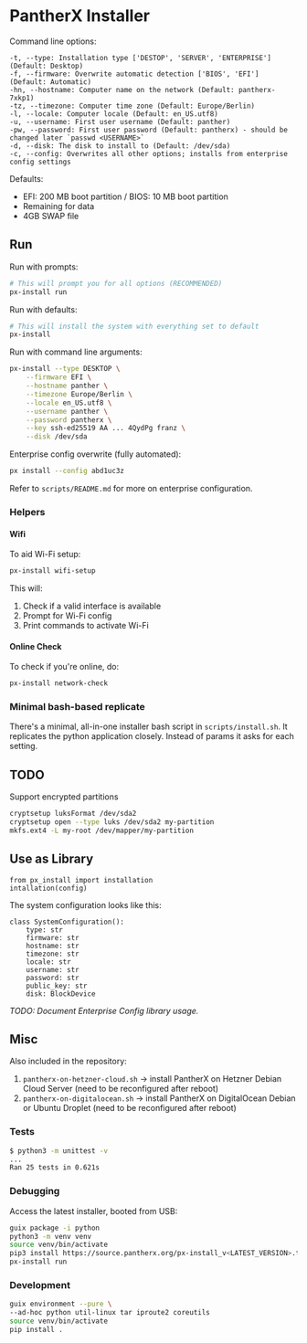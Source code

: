 # PantherX Installer

Command line options:

```
-t, --type: Installation type ['DESTOP', 'SERVER', 'ENTERPRISE'] (Default: Desktop)
-f, --firmware: Overwrite automatic detection ['BIOS', 'EFI'] (Default: Automatic)
-hn, --hostname: Computer name on the network (Default: pantherx-7xkp1)
-tz, --timezone: Computer time zone (Default: Europe/Berlin)
-l, --locale: Computer locale (Default: en_US.utf8)
-u, --username: First user username (Default: panther)
-pw, --password: First user password (Default: pantherx) - should be changed later `passwd <USERNAME>`
-d, --disk: The disk to install to (Default: /dev/sda)
-c, --config: Overwrites all other options; installs from enterprise config settings
```

Defaults:

- EFI: 200 MB boot partition / BIOS: 10 MB boot partition
- Remaining for data
- 4GB SWAP file

## Run

Run with prompts:

```bash
# This will prompt you for all options (RECOMMENDED)
px-install run
```

Run with defaults:

```bash
# This will install the system with everything set to default
px-install
```

Run with command line arguments:

```bash
px-install --type DESKTOP \
	--firmware EFI \
	--hostname panther \
	--timezone Europe/Berlin \
	--locale en_US.utf8 \
	--username panther \
	--password pantherx \
	--key ssh-ed25519 AA ... 4QydPg franz \
	--disk /dev/sda
```

Enterprise config overwrite (fully automated):

```bash
px install --config abd1uc3z
```

Refer to `scripts/README.md` for more on enterprise configuration.

### Helpers

#### Wifi

To aid Wi-Fi setup:

```bash
px-install wifi-setup
```

This will:

1. Check if a valid interface is available
2. Prompt for Wi-Fi config
3. Print commands to activate Wi-Fi

#### Online Check

To check if you're online, do:

```bash
px-install network-check
```

### Minimal bash-based replicate

There's a minimal, all-in-one installer bash script in `scripts/install.sh`. It replicates the python application closely. Instead of params it asks for each setting.

## TODO

Support encrypted partitions

```bash
cryptsetup luksFormat /dev/sda2
cryptsetup open --type luks /dev/sda2 my-partition
mkfs.ext4 -L my-root /dev/mapper/my-partition
```

## Use as Library

```
from px_install import installation
intallation(config)
```

The system configuration looks like this:

```
class SystemConfiguration():
    type: str
    firmware: str
    hostname: str
    timezone: str
    locale: str
    username: str
    password: str
    public_key: str
    disk: BlockDevice
```

_TODO: Document Enterprise Config library usage._

## Misc

Also included in the repository:

1. `pantherx-on-hetzner-cloud.sh` -> install PantherX on Hetzner Debian Cloud Server (need to be reconfigured after reboot)
2. `pantherx-on-digitalocean.sh` -> install PantherX on DigitalOcean Debian or Ubuntu Droplet (need to be reconfigured after reboot)

### Tests

```bash
$ python3 -m unittest -v
...
Ran 25 tests in 0.621s
```

### Debugging

Access the latest installer, booted from USB:

```bash
guix package -i python
python3 -m venv venv
source venv/bin/activate
pip3 install https://source.pantherx.org/px-install_v<LATEST_VERSION>.tgz
px-install run
```

### Development

```bash
guix environment --pure \
--ad-hoc python util-linux tar iproute2 coreutils
source venv/bin/activate
pip install .
```
